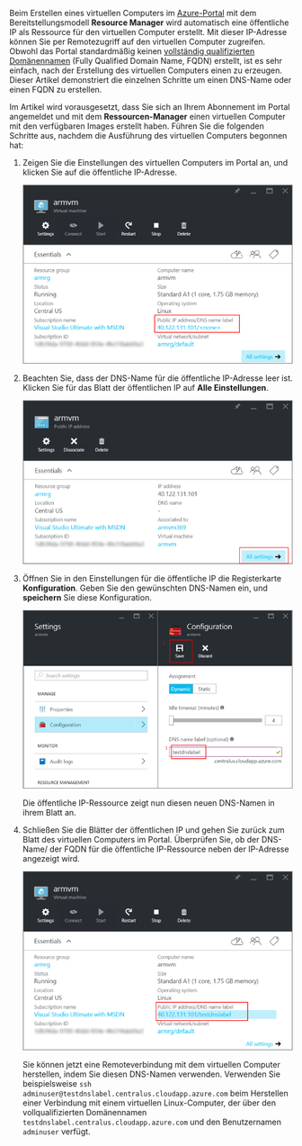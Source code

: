 


Beim Erstellen eines virtuellen Computers im [Azure-Portal](https://portal.azure.com) mit dem Bereitstellungsmodell **Resource Manager** wird automatisch eine öffentliche IP als Ressource für den virtuellen Computer erstellt. Mit dieser IP-Adresse können Sie per Remotezugriff auf den virtuellen Computer zugreifen. Obwohl das Portal standardmäßig keinen [vollständig qualifizierten Domänennamen](https://en.wikipedia.org/wiki/Fully_qualified_domain_name) (Fully Qualified Domain Name, FQDN) erstellt, ist es sehr einfach, nach der Erstellung des virtuellen Computers einen zu erzeugen. Dieser Artikel demonstriert die einzelnen Schritte um einen DNS-Name oder einen FQDN zu erstellen.

Im Artikel wird vorausgesetzt, dass Sie sich an Ihrem Abonnement im Portal angemeldet und mit dem **Ressourcen-Manager** einen virtuellen Computer mit den verfügbaren Images erstellt haben. Führen Sie die folgenden Schritte aus, nachdem die Ausführung des virtuellen Computers begonnen hat:

1.  Zeigen Sie die Einstellungen des virtuellen Computers im Portal an, und klicken Sie auf die öffentliche IP-Adresse.

    ![IP-Ressource suchen](./media/virtual-machines-common-portal-create-fqdn/locatePublicIP.PNG)

2.  Beachten Sie, dass der DNS-Name für die öffentliche IP-Adresse leer ist. Klicken Sie für das Blatt der öffentlichen IP auf **Alle Einstellungen**.

    ![Einstellungen IP](./media/virtual-machines-common-portal-create-fqdn/settingsIP.PNG)

3.  Öffnen Sie in den Einstellungen für die öffentliche IP die Registerkarte **Konfiguration**. Geben Sie den gewünschten DNS-Namen ein, und **speichern** Sie diese Konfiguration.

    ![DNS-Name eingeben](./media/virtual-machines-common-portal-create-fqdn/dnsNameLabel.PNG)

    Die öffentliche IP-Ressource zeigt nun diesen neuen DNS-Namen in ihrem Blatt an.

4.  Schließen Sie die Blätter der öffentlichen IP und gehen Sie zurück zum Blatt des virtuellen Computers im Portal. Überprüfen Sie, ob der DNS-Name/ der FQDN für die öffentliche IP-Ressource neben der IP-Adresse angezeigt wird.

    ![FQDN wird erstellt](./media/virtual-machines-common-portal-create-fqdn/fqdnCreated.PNG)


    Sie können jetzt eine Remoteverbindung mit dem virtuellen Computer herstellen, indem Sie diesen DNS-Namen verwenden. Verwenden Sie beispielsweise `ssh adminuser@testdnslabel.centralus.cloudapp.azure.com` beim Herstellen einer Verbindung mit einem virtuellen Linux-Computer, der über den vollqualifizierten Domänennamen `testdnslabel.centralus.cloudapp.azure.com` und den Benutzernamen `adminuser` verfügt.

<!---HONumber=AcomDC_0406_2016-->